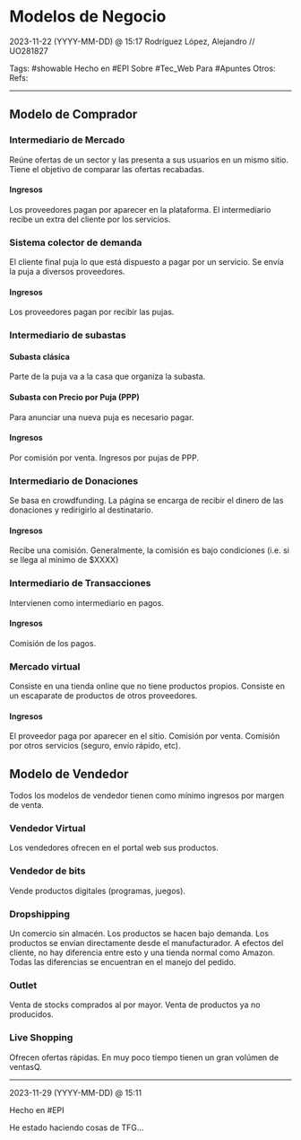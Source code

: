 # Modelos de Negocio
2023-11-22 (YYYY-MM-DD) @ 15:17
Rodríguez López, Alejandro // UO281827

Tags:
	#showable
	Hecho en #EPI
	Sobre #Tec_Web 
	Para #Apuntes
	Otros:
	Refs:
 
<hr>

## Modelo de Comprador

### Intermediario de Mercado

Reúne ofertas de un sector y las presenta a sus usuarios en un mismo sitio.
Tiene el objetivo de comparar las ofertas recabadas.

#### Ingresos

Los proveedores pagan por aparecer en la plataforma.
El intermediario recibe un extra del cliente por los servicios.

### Sistema colector de demanda

El cliente final puja lo que está dispuesto a pagar por un servicio.
Se envía la puja a diversos proveedores.

#### Ingresos

Los proveedores pagan por recibir las pujas.

### Intermediario de subastas

#### Subasta clásica

Parte de la puja va a la casa que organiza la subasta.

#### Subasta con Precio por Puja (PPP)

Para anunciar una nueva puja es necesario pagar.

#### Ingresos

Por comisión por venta.
Ingresos por pujas de PPP.

### Intermediario de Donaciones

Se basa en crowdfunding.
La página se encarga de recibir el dinero de las donaciones y redirigirlo al destinatario.

#### Ingresos

Recibe una comisión.
Generalmente, la comisión es bajo condiciones (i.e. si se llega al mínimo de $XXXX)

### Intermediario de Transacciones

Intervienen como intermediario en pagos.

#### Ingresos

Comisión de los pagos.

### Mercado virtual

Consiste en una tienda online que no tiene productos propios.
Consiste en un escaparate de productos de otros proveedores.

#### Ingresos

El proveedor paga por aparecer en el sitio.
Comisión por venta.
Comisión por otros servicios (seguro, envío rápido, etc).

## Modelo de Vendedor

Todos los modelos de vendedor tienen como mínimo ingresos por margen de venta.

### Vendedor Virtual

Los vendedores ofrecen en el portal web sus productos.

### Vendedor de bits

Vende productos digitales (programas, juegos).

### Dropshipping

Un comercio sin almacén.
Los productos se hacen bajo demanda.
Los productos se envían directamente desde el manufacturador.
A efectos del cliente, no hay diferencia entre esto y una tienda normal como Amazon.
Todas las diferencias se encuentran en el manejo del pedido.

### Outlet

Venta de stocks comprados al por mayor.
Venta de productos ya no producidos.

### Live Shopping

Ofrecen ofertas rápidas.
En muy poco tiempo tienen un gran volúmen de ventasQ.

<hr>

2023-11-29 (YYYY-MM-DD) @ 15:11

Hecho en #EPI

He estado haciendo cosas de TFG...
